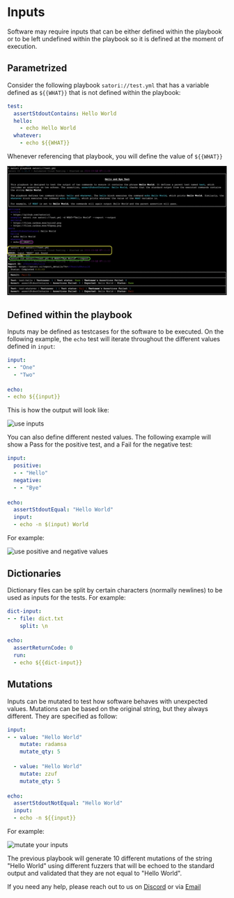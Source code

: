 # Inputs

Software may require inputs that can be either defined within the playbook or to be left undefined within the playbook so it is defined at the moment of execution.

## Parametrized

Consider the following playbook `satori://test.yml` that has a variable defined as `${{WHAT}}` that is not defined within the playbook:

```yml
test:
  assertStdoutContains: Hello World
  hello:
    - echo Hello World
  whatever:
    - echo ${{WHAT}}
```

Whenever referencing that playbook, you will define the value of `${{WHAT}}`

![Parametrized inputs](img/inputs_0.png)

## Defined within the playbook

Inputs may be defined as testcases for the software to be executed. On the following example, the `echo` test will iterate throughout the different values defined in `input`:

```yml
input:
- - "One"
  - "Two"

echo:
- echo ${{input}}
```

This is how the output will look like:

![use inputs](img/inputs_1.png)

You can also define different nested values. The following example will show a Pass for the positive test, and a Fail for the negative test:

```yml
input:
  positive:
  - - "Hello"
  negative:
  - - "Bye"

echo:
  assertStdoutEqual: "Hello World"
  input:
  - echo -n $(input) World
```

For example:

![use positive and negative values](img/inputs_2.png)

## Dictionaries

Dictionary files can be split by certain characters (normally newlines) to be used as inputs for the tests. For example:

```yml
dict-input:
- - file: dict.txt
    split: \n

echo:
  assertReturnCode: 0
  run:
  - echo ${{dict-input}}
```

## Mutations

Inputs can be mutated to test how software behaves with unexpected values. Mutations can be based on the original string, but they always different. They are specified as follow:

```yml
input:
- - value: "Hello World"
    mutate: radamsa
    mutate_qty: 5

  - value: "Hello World"
    mutate: zzuf
    mutate_qty: 5

echo:
  assertStdoutNotEqual: "Hello World"
  input:
  - echo -n ${{input}}
```

For example:

![mutate your inputs](img/inputs_4.png)

The previous playbook will generate 10 different mutations of the string "Hello World" using different fuzzers that will be echoed to the standard output and validated that they are not equal to "Hello World".

If you need any help, please reach out to us on [Discord](https://discord.gg/NJHQ4MwYtt) or via [Email](mailto:support@satori-ci.com)
